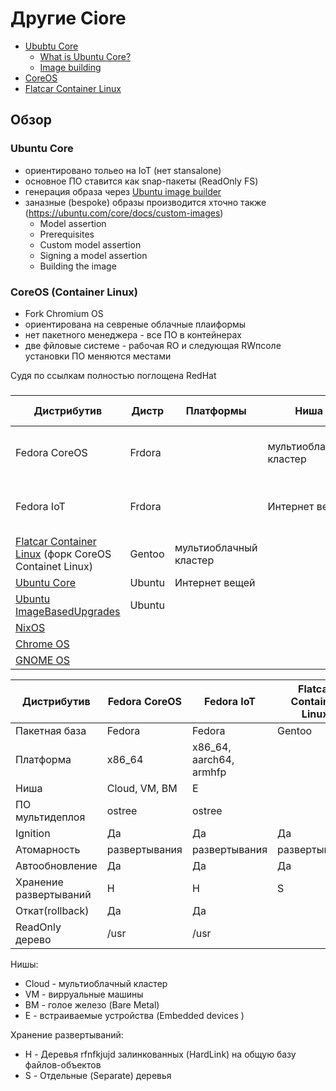 # Другие Ciore

- [Ububtu Core](https://ubuntu.com/core)
  * [What is Ubuntu Core?](https://ubuntu.com/core/docs/what-is-ubuntu-core)
  * [Image building](https://ubuntu.com/core/docs/image-building)
- [CoreOS](https://ru.wikipedia.org/wiki/CoreOS)
- [Flatcar Container Linux](https://kinvolk.io/flatcar-container-linux/)

## Обзор

### Ubuntu Core

- ориентировано тольео на IoT (нет stansalone)
- основное ПО ставится как snap-пакеты (ReadOnly FS)
- генерация образа через [Ubuntu image builder](https://github.com/CanonicalLtd/ubuntu-image)
- заназные (bespoke) образы производится хточно также (https://ubuntu.com/core/docs/custom-images) 
  *  Model assertion
  *  Prerequisites
  *  Custom model assertion
  *  Signing a model assertion
  *  Building the image

### CoreOS (Container Linux)
- Fork Chromium OS
- ориентирована на севреные облачные плаиформы
- нет пакетного менеджера - все ПО в контейнерах
- две фйловые системе - рабочая RO и  следующая RWпсоле установки ПО меняются местами

Судя по ссылкам полностью поглощена RedHat

### 

Дистрибутив | Дистр | Платформы | Ниша | ПО мультидеплоя | Ignition | Атомарность на уровне | Автообновление |Хранение развертываний | Откат | ReadOnly дерево | Обновление /etc  
------------|-------|-----------|-----------|------------|----------|-----------------------|----------------|-----------------------|----------|-----------------|-----------------
Fedora CoreOS | Frdora |  | мультиоблачный кластер | ostree | Да | развертывания | Да | Деревья залинкованных на общую базу файлов | Да | /usr | трехстороноее слияние
Fedora IoT | Frdora |  | Интернет вещей | ostree | Да| развертывания |  Да | Деревья залинкованных на общую базу файлов | Да | /usr | трехстороноее слияние
[Flatcar Container Linux](https://kinvolk.io/flatcar-container-linux/) (форк CoreOS Containet Linux)| Gentoo | мультиоблачный кластер | | | Да | | | | | | |
[Ubuntu Core](https://ubuntu.com/core) |Ubuntu | Интернет вещей | | snapd | | пакета |  | | | | |
[Ubuntu ImageBasedUpgrades](https://wiki.ubuntu.com/ImageBasedUpgrades) | Ubuntu | | | | | | | | |
[NixOS](https://nixos.org/guides/how-nix-works.html)|  | | | | | | | | |
[Chrome OS](https://ru.wikipedia.org/wiki/Chrome_OS)|  | | | | | | | | |
[GNOME OS](https://wiki.gnome.org/action/show//GnomeOS?action=show&redirect=Projects%2FGnomeContinuous)|  | | | | | | | | | 

Дистрибутив | Fedora CoreOS | Fedora IoT | Flatcar Container Linux | Ubuntu Core 
------------|---------------|------------|-------------------------|-------------
Пакетная база | Fedora      | Fedora     | Gentoo                  | Ububtu 
Платформа   | x86_64 | x86_64, aarch64, armhfp |                   |
Ниша | Cloud, VM, BM        |  E          |                        |
ПО мультидеплоя | ostree    | ostree      |                        |
Ignition    |  Да           | Да          | Да                     | 
Атомарность | развертывания | развертывания | развертывания        | 
Автообновление | Да         | Да          | Да                     | 
Хранение развертываний | H  | H           | S 
Откат(rollback) | Да         | Да          | 
ReadOnly дерево | /usr      | /usr        |

Нишы:
- Cloud - мультиоблачный кластер
- VM - вирруальные машины
- BM - голое железо (Bare Metal)
- E - встраиваемые устройства (Embedded devices )

Хранение развертываний:
- H - Деревья rfnfkjujd залинкованных (HardLink) на общую базу файлов-объектов
- S - Отдельные (Separate) деревья

